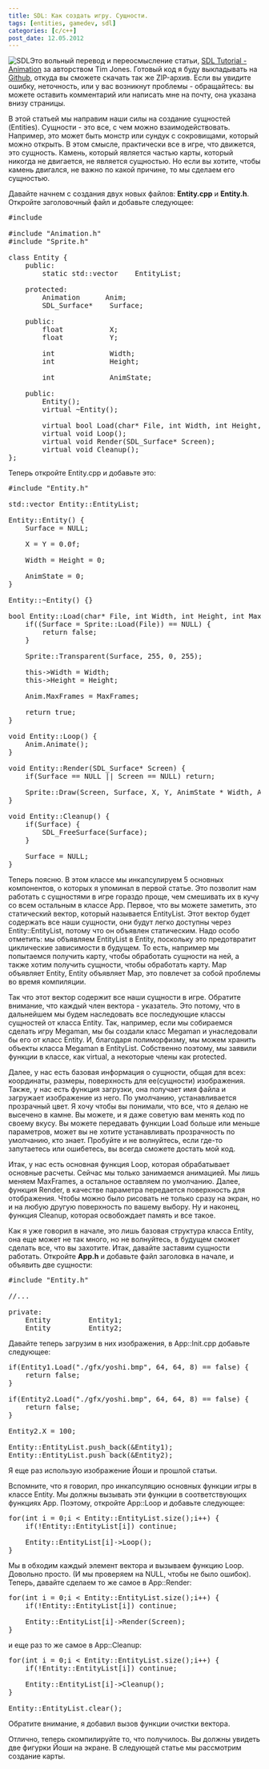 ```yaml
---
title: SDL: Как создать игру. Сущности.
tags: [entities, gamedev, sdl]
categories: [c/c++]
post_date: 12.05.2012
---
```

<img class="oppic" src="http://www.charnad.com/blog/wp-content/uploads/pictures/sdl_logo.png" alt="SDL" />Это вольный перевод и переосмысление статьи, <a href="http://www.sdltutorials.com/sdl-animation">SDL Tutorial - Animation</a> за авторством Tim Jones. Готовый код я буду выкладывать на <a href="https://github.com/charnad/SDLTutorial">Github</a>, откуда вы сможете скачать так же ZIP-архив. Если вы увидите ошибку, неточность, или у вас возникнут проблемы - обращайтесь: вы можете оставить комментарий или написать мне на почту, она указана внизу страницы.

В этой статьей мы направим наши силы на создание сущностей (Entities). Сущности - это все, с чем можно взаимодействовать. Например, это может быть монстр или сундук с сокровищами, который можно открыть. В этом смысле, практически все в игре, что движется, это сущность. Камень, который является частью карты, который никогда не двигается, не является сущностью. Но если вы хотите, чтобы камень двигался, не важно по какой причине, то мы сделаем его сущностью.<!--more-->

Давайте начнем с создания двух новых файлов: <strong>Entity.cpp</strong> и <strong>Entity.h</strong>. Откройте заголовочный файл и добавьте следующее:

<pre lang="cpp" line="1">
#include <vector>

#include "Animation.h"
#include "Sprite.h"

class Entity {
    public:
        static std::vector<Entity*>    EntityList;

    protected:
        Animation      Anim;
        SDL_Surface*    Surface;

    public:
        float           X;
        float           Y;

        int             Width;
        int             Height;

        int             AnimState;

    public:
        Entity();
        virtual ~Entity();

        virtual bool Load(char* File, int Width, int Height, int MaxFrames);
        virtual void Loop();
        virtual void Render(SDL_Surface* Screen);
        virtual void Cleanup();
};
</pre>

Теперь откройте Entity.cpp и добавьте это:

<pre lang="cpp" line="1">
#include "Entity.h"

std::vector<Entity*> Entity::EntityList;

Entity::Entity() {
    Surface = NULL;

    X = Y = 0.0f;

    Width = Height = 0;

    AnimState = 0;
}

Entity::~Entity() {}

bool Entity::Load(char* File, int Width, int Height, int MaxFrames) {
    if((Surface = Sprite::Load(File)) == NULL) {
        return false;
    }

    Sprite::Transparent(Surface, 255, 0, 255);

    this->Width = Width;
    this->Height = Height;

    Anim.MaxFrames = MaxFrames;

    return true;
}

void Entity::Loop() {
    Anim.Animate();
}

void Entity::Render(SDL_Surface* Screen) {
    if(Surface == NULL || Screen == NULL) return;

    Sprite::Draw(Screen, Surface, X, Y, AnimState * Width, Anim.GetCurrentFrame() * Height, Width, Height);
}

void Entity::Cleanup() {
    if(Surface) {
        SDL_FreeSurface(Surface);
    }

    Surface = NULL;
}
</pre>

Теперь поясню. В этом классе мы инкапсулируем 5 основных компонентов, о которых я упоминал в первой статье. Это позволит нам работать с сущностями в игре гораздо проще, чем смешивать их в кучу со всем остальным в классе App. Первое, что вы можете заметить, это статический вектор, который называется EntityList. Этот вектор будет содержать все наши сущности, они будут легко доступны через Entity::EntityList, потому что он объявлен статическим. Надо особо отметить: мы объявляем EntityList в Entity, поскольку это предотвратит циклические зависимости в будущем. То есть, например мы попытаемся получить карту, чтобы обработать сущности на ней, а также хотим получить сущности, чтобы обработать карту. Map объявляет Entity, Entity объявляет Map, это повлечет за собой проблемы во время компиляции.

Так что этот вектор содержит все наши сущности в игре. Обратите внимание, что каждый член вектора - указатель. Это потому, что в дальнейшем мы будем наследовать все последующие классы сущностей от класса Entity. Так, например, если мы собираемся сделать игру Megaman, мы бы создали класс Megaman и унаследовали бы его от класс Entity. И, благодаря полиморфизму, мы можем хранить объекты класса Megaman в EntityList. Собственно поэтому, мы заявили функции в классе, как virtual, а некоторые члены как protected. 

Далее, у нас есть базовая информация о сущности, общая для всех: координаты, размеры, поверхность для ее(сущности) изображения. Также, у нас есть функция загрузки, она получает имя файла и загружает изображение из него. По умолчанию, устанавливается прозрачный цвет. Я хочу чтобы вы понимали, что все, что я делаю не высечено в камне. Вы можете, и я даже советую вам менять код по своему вкусу. Вы можете передавать функции Load больше или меньше параметров, может вы не хотите устанавливать прозрачность по умолчанию, кто знает. Пробуйте и не волнуйтесь, если где-то запутаетесь или ошибетесь, вы всегда сможете достать мой код.

Итак, у нас есть основная функция Loop, которая обрабатывает основные расчеты. Сейчас мы только занимаемся анимацией. Мы лишь меняем  MaxFrames, а остальное оставляем по умолчанию. Далее, функция Render, в качестве параметра передается поверхность для отображения. Чтобы можно было рисовать не только сразу на экран, но и на любую другую поверхность по вашему выбору. Ну и наконец, функция Cleanup, которая освобождает память и все такое. 

Как я уже говорил в начале, это лишь базовая структура класса Entity, она еще может не так много, но не волнуйтесь, в будущем сможет сделать все, что вы захотите. Итак, давайте заставим сущности работать. Откройте <strong>App.h</strong> и добавьте файл заголовка в начале, и объявить две сущности:

<pre lang="cpp" line="1">
#include "Entity.h"

//...

private:
    Entity         Entity1;
    Entity         Entity2;
</pre>


Давайте теперь загрузим в них изображения, в App::Init.cpp добавьте следующее:

<pre lang="cpp" line="1">
if(Entity1.Load("./gfx/yoshi.bmp", 64, 64, 8) == false) {
    return false;
}

if(Entity2.Load("./gfx/yoshi.bmp", 64, 64, 8) == false) {
    return false;
}

Entity2.X = 100;

Entity::EntityList.push_back(&Entity1);
Entity::EntityList.push_back(&Entity2);
</pre>

Я еще раз использую изображение Йоши и прошлой статьи.

Вспомните, что я говорил, про инкапсуляцию основных функции игры в классе Entity. Мы должны вызывать эти функции в соответствующих функциях App. Поэтому, откройте App::Loop и добавьте следующее: 

<pre lang="cpp" line="1">
for(int i = 0;i < Entity::EntityList.size();i++) {
    if(!Entity::EntityList[i]) continue;

    Entity::EntityList[i]->Loop();
}
</pre>

Мы в обходим каждый элемент вектора и вызываем функцию Loop. Довольно просто. (И мы проверяем на NULL, чтобы не было ошибок). Теперь, давайте сделаем то же самое в App::Render:

<pre lang="cpp" line="1">
for(int i = 0;i < Entity::EntityList.size();i++) {
    if(!Entity::EntityList[i]) continue;

    Entity::EntityList[i]->Render(Screen);
}
</pre>

и еще раз то же самое в App::Cleanup:

<pre lang="cpp" line="1">
for(int i = 0;i < Entity::EntityList.size();i++) {
    if(!Entity::EntityList[i]) continue;

    Entity::EntityList[i]->Cleanup();
}

Entity::EntityList.clear();
</pre>

Обратите внимание, я добавил вызов функции очистки вектора.

Отлично, теперь скомпилируйте то, что получилось. Вы должны увидеть две фигурки Йоши на экране. В следующей статье мы рассмотрим создание карты.